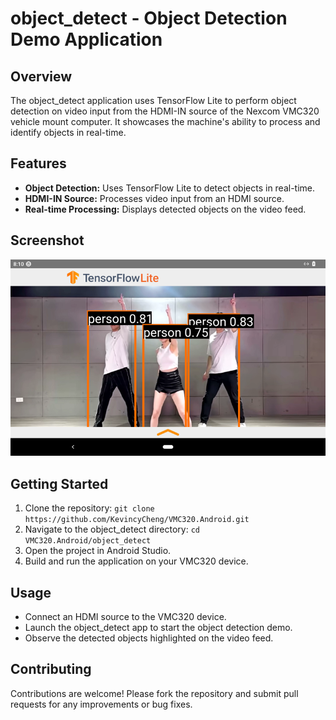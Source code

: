 # object_detect - Object Detection Demo Application

## Overview

The object_detect application uses TensorFlow Lite to perform object detection on video input from the HDMI-IN source of the Nexcom VMC320 vehicle mount computer. It showcases the machine's ability to process and identify objects in real-time.

## Features

- **Object Detection:** Uses TensorFlow Lite to detect objects in real-time.
- **HDMI-IN Source:** Processes video input from an HDMI source.
- **Real-time Processing:** Displays detected objects on the video feed.

## Screenshot

![object_detect Screenshot](screen/Object_Detect.png)

## Getting Started

1. Clone the repository: `git clone https://github.com/KevincyCheng/VMC320.Android.git`
2. Navigate to the object_detect directory: `cd VMC320.Android/object_detect`
3. Open the project in Android Studio.
4. Build and run the application on your VMC320 device.

## Usage

- Connect an HDMI source to the VMC320 device.
- Launch the object_detect app to start the object detection demo.
- Observe the detected objects highlighted on the video feed.

## Contributing

Contributions are welcome! Please fork the repository and submit pull requests for any improvements or bug fixes.

